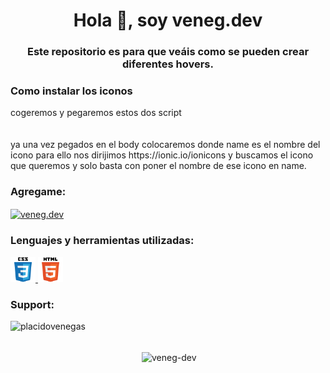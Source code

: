 <h1 align="center">Hola 👋, soy veneg.dev</h1>
<h3 align="center">Este repositorio es para que veáis como se pueden crear diferentes hovers.</h3>
<h3>Como instalar los iconos</h3>
<p align="left">
cogeremos y pegaremos estos dos script
<br/>
<script type="module" src="https://unpkg.com/ionicons@5.5.2/dist/ionicons/ionicons.esm.js"></script>
<br/>
<script nomodule src="https://unpkg.com/ionicons@5.5.2/dist/ionicons/ionicons.js"></script>
<br/>
ya una vez pegados en el body colocaremos  <ion-icon name="chatbox-outline" /> donde
name es el nombre del icono para ello nos dirijimos https://ionic.io/ionicons y buscamos el icono que queremos y solo basta 
con poner el nombre de ese icono en name.
</p>
<h3 align="left">Agregame:</h3>
<p align="left">
<a href="https://instagram.com/veneg.dev" target="blank"><img align="center" src="https://raw.githubusercontent.com/rahuldkjain/github-profile-readme-generator/master/src/images/icons/Social/instagram.svg" alt="veneg.dev" height="30" width="40" /></a>
</p>

<h3 align="left">Lenguajes y herramientas utilizadas:</h3>
<p align="left"> <a href="https://www.w3schools.com/css/" target="_blank" rel="noreferrer"> <img src="https://raw.githubusercontent.com/devicons/devicon/master/icons/css3/css3-original-wordmark.svg" alt="css3" width="40" height="40"/> </a> <a href="https://www.w3.org/html/" target="_blank" rel="noreferrer"> <img src="https://raw.githubusercontent.com/devicons/devicon/master/icons/html5/html5-original-wordmark.svg" alt="html5" width="40" height="40"/> </a> </p>

<h3 align="left">Support:</h3>
<p><a href="https://ko-fi.com/placidovenegas"> <img align="left" src="https://cdn.ko-fi.com/cdn/kofi3.png?v=3" height="50" width="210" alt="placidovenegas" /></a></p><br><br>

<p><img align="center" src="https://github-readme-streak-stats.herokuapp.com/?user=veneg-dev&" alt="veneg-dev" /></p>
